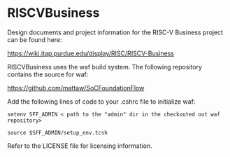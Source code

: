 # RISCVBusiness
Design documents and project information for the RISC-V Business project can be found here:

https://wiki.itap.purdue.edu/display/RISC/RISCV-Business

RISCVBusiness uses the waf build system.  The following repository contains the source for waf:

https://github.com/mattaw/SoCFoundationFlow

Add the following lines of code to your .cshrc file to initialize waf:

    setenv SFF_ADMIN < path to the "admin" dir in the checkouted out waf repository>

    source $SFF_ADMIN/setup_env.tcsh

Refer to the LICENSE file for licensing information.
